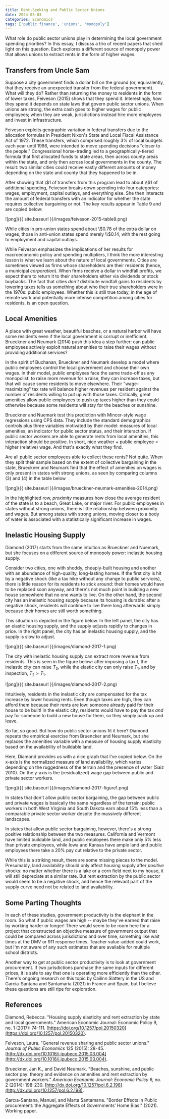```yaml
---
title: Rent-Seeking and Public Sector Unions
date: 2024-05-03
categories: Economics
tags: ['public finance', 'unions', 'monopoly']
---
```


What role do public sector unions play in determining the local government spending priorities? In this essay, I discuss a trio of recent papers that shed light on this question. Each explores a different source of monopoly power that allows unions to extract rents in the form of higher wages.

## Transfers from Uncle Sam

Suppose a city government finds a dollar bill on the ground (or, equivalently, that they receive an unexpected transfer from the federal government). What will they do? Rather than returning the money to residents in the form of lower taxes, Feiveson (2015) shows that they spend it. Interestingly, *how* they spend it depends on state laws that govern public sector unions. When unions are strong, the extra cash goes to higher wages for public employees; when they are weak, jurisdictions instead hire more employees and invest in infrastructure.

Feiveson exploits geographic variation in federal transfers due to the allocation formulas in President Nixon's State and Local Fiscal Assistance Act of 1972. These transfers, which comprised roughly 3% of local budgets each year until 1986, were intended to move spending decisions "closer to the people." Congressional horse-trading led to a geographically-tiered formula that first allocated funds to state areas, then across county areas within the state, and only then across local governments in the county. The result: two similar cities could receive vastly different amounts of money depending on the state and county that they happened to be in.

After showing that \\$1 of transfers from this program lead to about \\$1 of additional spending, Feiveson breaks down spending into four categories: wages, employment, capital outlays, and everything else. She then interacts the amount of federal transfers with an indicator for whether the state requires collective bargaining or not. The key results appear in Table 9 and are copied below:

![png]({{ site.baseurl }}/images/feiveson-2015-table9.png)

While cities in pro-union states spend about \\$0.78 of the extra dollar on wages, those in anti-union states spend merely \\$0.14, with the rest going to employment and capital outlays.

While Feiveson emphasizes the implications of her results for macroeconomic policy and spending multipliers, I think the more interesting lesson is what we learn about the nature of local governments. Cities are sometimes viewed as firms whose shareholders are their residents (hence, a municipal *corporation*). When firms receive a dollar in windfall profits, we expect them to return it to their shareholders either via dividends or stock buybacks. The fact that cities *don't* distribute windfall gains to residents by lowering taxes tells us something about who their true shareholders were in the 1970s: public employees. Whether this is still true today, in the age of remote work and potentially more intense competition among cities for residents, is an open question.

## Local Amenities

A place with great weather, beautiful beaches, or a natural harbor will have some residents even if the local government is corrupt or inefficient. Brueckner and Neumark (2014) push this idea a step further: can public employees actively exploit natural amenities to raise their wages without providing additional services?

In the spirit of Buchanan, Brueckner and Neumark develop a model where public employees control the local government and choose their own wages. In their model, public employees face the same trade-off as any monopolist: to raise more revenue for a raise, they can increase taxes, but that will cause some residents to move elsewhere. Their "wage-maximizing" tax rate will balance higher revenues per resident against the number of residents willing to put up with those taxes. Critically, great amenities allow public employees to push up taxes higher than they could otherwise because some residents will stay for the beaches or sunshine.

Brueckner and Nuemark test this prediction with Mincer-style wage regressions using CPS data. They include the standard demographics controls plus three variables motivated by their model: measures of local amenities, an indicator for public sector status, and their interaction. If public sector workers are able to generate rents from local amenities, this interaction should be positive. In short, nice weather + public employee = higher (relative) wage. And that's exactly what they find.

Are all public sector employees able to collect these rents? Not quite. When they split their sample based on the extent of collective bargaining in the state, Brueckner and Neumark find that the effect of amenities on wages is only present in states with strong unions, as seen by comparing columns (3) and (4) in the table below

![png]({{ site.baseurl }}/images/brueckner-neumark-amenities-2014.png)

In the highlighted row, *proximity* measures how close the average resident of the state is to a beach, Great Lake, or major river. For public employees in states without strong unions, there is little relationship between proximity and wages. But among states with strong unions, moving closer to a body of water is associated with a statistically significant increase in wages.

## Inelastic Housing Supply

Diamond (2017) starts from the same intuition as Brueckner and Nuemark, but she focuses on a different source of monopoly power: inelastic housing supply. 

Consider two cities, one with shoddy, cheaply-built housing and another with an abundance of high-quality, long-lasting homes. If the first city is hit by a negative shock (like a tax hike without any change to public services), there is little reason for its residents to stick around: their homes would have to be replaced soon anyway, and there's not much point in building a new house somewhere that no one wants to live. On the other hand, the second city has an inelastic housing supply because its housing is durable: after a negative shock, residents will continue to live there long afterwards simply because their homes are still worth something.

This situation is depicted in the figure below. In the left panel, the city has an elastic housing supply, and the supply adjusts rapidly to changes in price. In the right panel, the city has an inelastic housing supply, and the supply is slow to adjust.

![png]({{ site.baseurl }}/images/diamond-2017-1.png)

The city with inelastic housing supply can extract more revenue from residents. This is seen in the figure below: after imposing a tax $t$, the inelastic city can raise $T_2$, while the elastic city can only raise $T_1$, and by inspection, $T_2 > T_1$.

![png]({{ site.baseurl }}/images/diamond-2017-2.png)

Intuitively, residents in the inelastic city are compensated for the tax increase by lower housing rents. Even though taxes are high, they can afford them because their rents are low: someone already paid for their house to be built! In the elastic city, residents would have to pay the tax *and* pay for someone to build a new house for them, so they simply pack up and leave.

So far, so good. But how do public sector unions fit it here? Diamond repeats the empirical exercise from Bruencker and Neumark, but she replaces the amenities variable with a measure of housing supply elasticity based on the availability of buildable land. 

Here, Diamond provides us with a nice graph that I've copied below. On the x-axis is the normalized measure of land availability, which varies depending on the ruggedness of the terrain and the presence of water (Saiz 2010). On the y-axis is the (residualized) wage gap between public and private sector workers.

![png]({{ site.baseurl }}/images/diamond-2017-figure1.png)

In states that don't allow public sector bargaining, the gap between public and private wages is basically the same regardless of the terrain: public workers in both West Virginia and South Dakota earn about 15% less than a comparable private sector worker despite the massively different landscapes.

In states that allow public sector bargaining, however, there's a strong positive relationship between the two measures. California and Vermont have limited buildable land, and public employees there make only 5% less than private employees, while Iowa and Kansas have ample land and public employees there take a 20% pay cut relative to the private sector.

While this is a striking result, there are some missing pieces to the model. Presumably, land availability should only affect housing supply after *positive* shocks: no matter whether there is a lake or a corn field next to my house, it will still depreciate at a similar rate. But rent extraction by the public sector would seem to be a negative shock, and hence the relevant part of the supply curve need not be related to land availability.

## Some Parting Thoughts

In each of these studies, government productivity is the elephant in the room. So what if public wages are high -- maybe they've earned that raise by working harder or longer! There would seem to be room here for a project that constructed an objective measure of government output that could be compared across jurisdictions and over time, something like wait times at the DMV or 911 response times. Teacher value-added could work, but I'm not aware of any such estimates that are available for multiple school districts.

Another way to get at public sector productivity is to look at government procurement. If two jurisdictions purchase the same inputs for different prices, it is safe to say that one is operating more efficiently than the other. There's ongoing research on this topic by Cailinn Slattery in the US and Garcia-Santana and Santamaria (2021) in France and Spain, but I believe these questions are still ripe for exploration.

## References

Diamond, Rebecca. "Housing supply elasticity and rent extraction by state and local governments." American Economic Journal: Economic Policy 9, no. 1 (2017): 74-111. [https://doi.org/10.1257/pol.20150320](https://doi.org/10.1257/pol.20150320).

Feiveson, Laura. "General revenue sharing and public sector unions." *Journal of Public Economics* 125 (2015): 28-45. [http://dx.doi.org/10.1016/j.jpubeco.2015.03.004](http://dx.doi.org/10.1016/j.jpubeco.2015.03.004).

Brueckner, Jan K., and David Neumark. "Beaches, sunshine, and public sector pay: theory and evidence on amenities and rent extraction by government workers." *American Economic Journal: Economic Policy* 6, no. 2 (2014): 198-230. [http://dx.doi.org/10.1257/pol.6.2.198](http://dx.doi.org/10.1257/pol.6.2.198).

Garcıa-Santana, Manuel, and Marta Santamarıa. "Border Effects in Public procurement: the Aggregate Effects of Governments’ Home Bias." (2021). Working paper.
